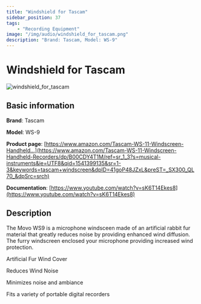 ```yaml
---
title: "Windshield for Tascam"
sidebar_position: 37
tags:
    - "Recording Equipment"
image: "/img/audio/windshield_for_tascam.png"
description: "Brand: Tascam, Model: WS-9"
---
```

# Windshield for Tascam

![windshield_for_tascam](/img/audio/windshield_for_tascam.png)

## Basic information

**Brand**: Tascam

**Model**: WS-9

**Product page**: [https://www.amazon.com/Tascam-WS-11-Windscreen-Handheld...](https://www.amazon.com/Tascam-WS-11-Windscreen-Handheld-Recorders/dp/B00CDY4T1M/ref=sr_1_3?s=musical-instruments&ie=UTF8&qid=1541399135&sr=1-3&keywords=tascam+windscreen&dpID=41goP48JZxL&preST=_SX300_QL70_&dpSrc=srch)

**Documentation**: [https://www.youtube.com/watch?v=sK6T14Ekes8](https://www.youtube.com/watch?v=sK6T14Ekes8)

## Description

The Movo WS9 is a microphone windsceen made of an artificial rabbit fur material that greatly reduces noise by providing enhanced wind diffusion\. The furry windscreen enclosed your microphone providing increased wind protection\.



Artificial Fur Wind Cover

Reduces Wind Noise

Minimizes noise and ambiance

Fits a variety of portable digital recorders

